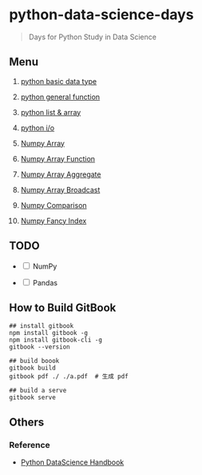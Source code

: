 # python-data-science-days
> Days for Python Study in Data Science 

## Menu

1. [ python basic data type](./day01-basic)

2. [ python general function ](./day02-general-function)

3. [ python list & array ](./day03-list)

4. [ python i/o ](./day04-io)

5. [ Numpy Array](./day05-numpy-array)

6. [ Numpy Array Function](./day06-numpy-array-function)

7. [ Numpy Array Aggregate](./day07-numpy-array-aggregate)

8. [ Numpy Array Broadcast](./day08-numpy-array-boardcast)

9. [ Numpy Comparison](./day09-numpy-comparison)

10. [ Numpy Fancy Index](./day10-numpy-array-index)



## TODO

* <input type="checkbox"/> NumPy

* <input type="checkbox"/> Pandas


## How to Build GitBook

```
## install gitbook
npm install gitbook -g  
npm install gitbook-cli -g 
gitbook --version

## build boook
gitbook build
gitbook pdf ./ ./a.pdf  # 生成 pdf

## build a serve
gitbook serve
```

## Others

### Reference

* [Python DataScience Handbook](https://github.com/jakevdp/PythonDataScienceHandbook)
